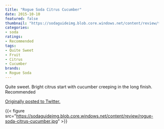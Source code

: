 ```yaml
---
title: "Rogue Soda Citrus Cucumber"
date: 2015-10-10
featured: false
thumbnail: "https://sodaguideimg.blob.core.windows.net/content/review/thumbs/rogue-soda-citrus-cucumber.jpg"
categories:
- soda
ratings:
- Recommended
tags:
- Quite Sweet
- Fruit
- Citrus
- Cucumber
brands:
- Rogue Soda
---
```


Quite sweet. Bright citrus start with cucumber creeping in the long finish. Recommended 

[Originally posted to Twitter.](https://twitter.com/Cavorter/status/652921760828882948)

{{< figure src="https://sodaguideimg.blob.core.windows.net/content/review/rogue-soda-citrus-cucumber.jpg" >}}
